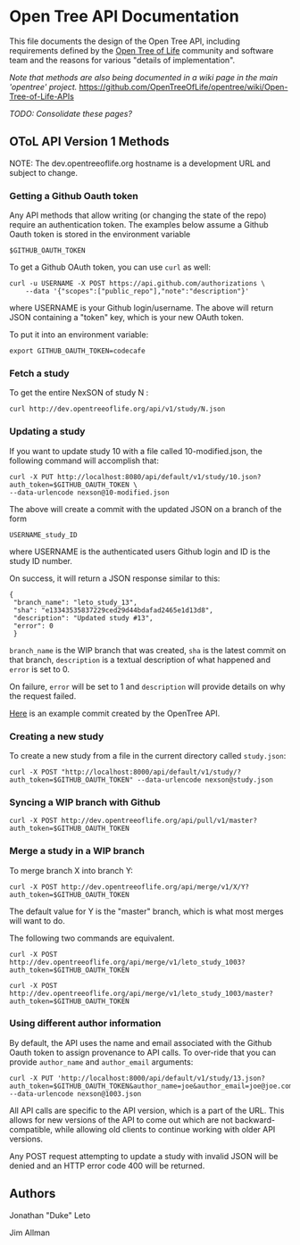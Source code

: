 # Open Tree API Documentation

This file documents the design of the Open Tree API, including requirements defined by
the [Open Tree of Life](http://opentreeoflife.org) community and software team
and the reasons for various "details of implementation".

_Note that methods are also being documented in a wiki page in the main 'opentree' project._
https://github.com/OpenTreeOfLife/opentree/wiki/Open-Tree-of-Life-APIs

_TODO: Consolidate these pages?_


## OToL API Version 1 Methods

NOTE: The dev.opentreeoflife.org hostname is a development URL and subject to change.

### Getting a Github Oauth token

Any API methods that allow writing (or changing the state of
the repo) require an authentication token. The examples below
assume a Github Oauth token is stored in the environment
variable

    $GITHUB_OAUTH_TOKEN

To get a Github OAuth token, you can use ```curl``` as well:

    curl -u USERNAME -X POST https://api.github.com/authorizations \
        --data '{"scopes":["public_repo"],"note":"description"}'

where USERNAME is your Github login/username. The above will
return JSON containing a "token" key, which is your new OAuth
token.

To put it into an environment variable:

    export GITHUB_OAUTH_TOKEN=codecafe

### Fetch a study

To get the entire NexSON of study N :

    curl http://dev.opentreeoflife.org/api/v1/study/N.json

### Updating a study

If you want to update study 10 with a file called
10-modified.json, the following command will accomplish that:

    curl -X PUT http://localhost:8080/api/default/v1/study/10.json?auth_token=$GITHUB_OAUTH_TOKEN \
    --data-urlencode nexson@10-modified.json

The above will create a commit with the updated JSON on a branch of the form

    USERNAME_study_ID

where USERNAME is the authenticated users Github login and ID
is the study ID number.

On success, it will return a JSON response similar to this:

    {
     "branch_name": "leto_study_13",
     "sha": "e13343535837229ced29d44bdafad2465e1d13d8",
     "description": "Updated study #13",
     "error": 0
     }

```branch_name``` is the WIP branch that was created, ```sha```
is the latest commit on that branch, ```description``` is a
textual description of what happened and ```error``` is set to
0.

On failure, ```error``` will be set to 1 and ```description``` will provide details on why the request failed.

[Here](https://github.com/OpenTreeOfLife/treenexus/compare/leto_study_9?expand=1)
is an example commit created by the OpenTree API.

### Creating a new study

To create a new study from a file in the current directory called ```study.json```:

    curl -X POST "http://localhost:8000/api/default/v1/study/?auth_token=$GITHUB_OAUTH_TOKEN" --data-urlencode nexson@study.json

### Syncing a WIP branch with Github

    curl -X POST http://dev.opentreeoflife.org/api/pull/v1/master?auth_token=$GITHUB_OAUTH_TOKEN



### Merge a study in a WIP branch

To merge branch X into branch Y:

    curl -X POST http://dev.opentreeoflife.org/api/merge/v1/X/Y?auth_token=$GITHUB_OAUTH_TOKEN

The default value for Y is the "master" branch, which is what most merges will want to do.

The following two commands are equivalent.

    curl -X POST http://dev.opentreeoflife.org/api/merge/v1/leto_study_1003?auth_token=$GITHUB_OAUTH_TOKEN

    curl -X POST http://dev.opentreeoflife.org/api/merge/v1/leto_study_1003/master?auth_token=$GITHUB_OAUTH_TOKEN

### Using different author information

By default, the API uses the name and email associated with the Github Oauth token to assign provenance to API calls. To over-ride that you can provide ```author_name``` and ```author_email``` arguments:

    curl -X PUT 'http://localhost:8000/api/default/v1/study/13.json?auth_token=$GITHUB_OAUTH_TOKEN&author_name=joe&author_email=joe@joe.com' --data-urlencode nexson@1003.json



All API calls are specific to the API version, which is a part
of the URL. This allows for new versions of the API to come out
which are not backward-compatible, while allowing old clients
to continue working with older API versions.

Any POST request attempting to update a study with invalid JSON
will be denied and an HTTP error code 400 will be returned.


## Authors

Jonathan "Duke" Leto

Jim Allman
